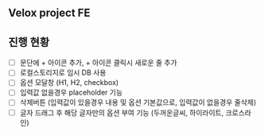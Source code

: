 ## Velox project FE


## 진행 현황

- [ ] 문단에 + 아이콘 추가, + 아이콘 클릭시 새로운 줄 추가
- [ ] 로컬스토리지로 임시 DB 사용
- [ ] 옵션 모달창 (H1, H2, checkbox)
- [ ] 입력값 없을경우 placeholder 기능
- [ ] 삭제버튼 (입력값이 있을경우 내용 및 옵션 기본값으로, 입력값이 없을경우 줄삭제)
- [ ] 글자 드래그 후 해당 글자만의 옵션 부여 기능 (두꺼운글씨, 하이라이트, 크로스라인)